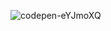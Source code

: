 ![codepen-eYJmoXQ](https://github.com/JMBoulos12/animejs/assets/65892342/5dafcb49-aa5f-4622-911d-2e307f472ac7)
